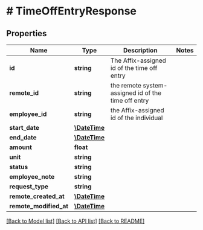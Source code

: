 # # TimeOffEntryResponse

## Properties

Name | Type | Description | Notes
------------ | ------------- | ------------- | -------------
**id** | **string** | The Affix-assigned id of the time off entry |
**remote_id** | **string** | the remote system-assigned id of the time off entry |
**employee_id** | **string** | the Affix-assigned id of the individual |
**start_date** | [**\DateTime**](\DateTime.md) |  |
**end_date** | [**\DateTime**](\DateTime.md) |  |
**amount** | **float** |  |
**unit** | **string** |  |
**status** | **string** |  |
**employee_note** | **string** |  |
**request_type** | **string** |  |
**remote_created_at** | [**\DateTime**](\DateTime.md) |  |
**remote_modified_at** | [**\DateTime**](\DateTime.md) |  |

[[Back to Model list]](../../README.md#models) [[Back to API list]](../../README.md#endpoints) [[Back to README]](../../README.md)
